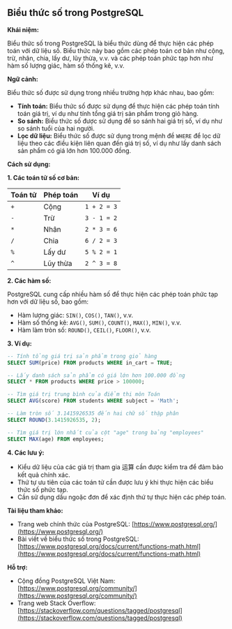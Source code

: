 ## Biểu thức số trong PostgreSQL

**Khái niệm:**

Biểu thức số trong PostgreSQL là biểu thức dùng để thực hiện các phép toán với dữ liệu số. Biểu thức này bao gồm các phép toán cơ bản như cộng, trừ, nhân, chia, lấy dư, lũy thừa, v.v. và các phép toán phức tạp hơn như hàm số lượng giác, hàm số thống kê, v.v.

**Ngữ cảnh:**

Biểu thức số được sử dụng trong nhiều trường hợp khác nhau, bao gồm:

- **Tính toán:** Biểu thức số được sử dụng để thực hiện các phép toán tính toán giá trị, ví dụ như tính tổng giá trị sản phẩm trong giỏ hàng.
- **So sánh:** Biểu thức số được sử dụng để so sánh hai giá trị số, ví dụ như so sánh tuổi của hai người.
- **Lọc dữ liệu:** Biểu thức số được sử dụng trong mệnh đề `WHERE` để lọc dữ liệu theo các điều kiện liên quan đến giá trị số, ví dụ như lấy danh sách sản phẩm có giá lớn hơn 100.000 đồng.

**Cách sử dụng:**

**1. Các toán tử số cơ bản:**

| Toán tử | Phép toán | Ví dụ       |
| ------- | --------- | ----------- |
| `+`     | Cộng      | `1 + 2 = 3` |
| `-`     | Trừ       | `3 - 1 = 2` |
| `*`     | Nhân      | `2 * 3 = 6` |
| `/`     | Chia      | `6 / 2 = 3` |
| `%`     | Lấy dư    | `5 % 2 = 1` |
| `^`     | Lũy thừa  | `2 ^ 3 = 8` |

**2. Các hàm số:**

PostgreSQL cung cấp nhiều hàm số để thực hiện các phép toán phức tạp hơn với dữ liệu số, bao gồm:

- Hàm lượng giác: `SIN()`, `COS()`, `TAN()`, v.v.
- Hàm số thống kê: `AVG()`, `SUM()`, `COUNT()`, `MAX()`, `MIN()`, v.v.
- Hàm làm tròn số: `ROUND()`, `CEIL()`, `FLOOR()`, v.v.

**3. Ví dụ:**

```sql
-- Tính tổng giá trị sản phẩm trong giỏ hàng
SELECT SUM(price) FROM products WHERE in_cart = TRUE;

-- Lấy danh sách sản phẩm có giá lớn hơn 100.000 đồng
SELECT * FROM products WHERE price > 100000;

-- Tìm giá trị trung bình của điểm thi môn Toán
SELECT AVG(score) FROM students WHERE subject = 'Math';

-- Làm tròn số 3.1415926535 đến hai chữ số thập phân
SELECT ROUND(3.1415926535, 2);

-- Tìm giá trị lớn nhất của cột "age" trong bảng "employees"
SELECT MAX(age) FROM employees;
```

**4. Các lưu ý:**

- Kiểu dữ liệu của các giá trị tham gia 运算 cần được kiểm tra để đảm bảo kết quả chính xác.
- Thứ tự ưu tiên của các toán tử cần được lưu ý khi thực hiện các biểu thức số phức tạp.
- Cần sử dụng dấu ngoặc đơn để xác định thứ tự thực hiện các phép toán.

**Tài liệu tham khảo:**

- Trang web chính thức của PostgreSQL: [https://www.postgresql.org/](https://www.postgresql.org/)
- Bài viết về biểu thức số trong PostgreSQL: [https://www.postgresql.org/docs/current/functions-math.html](https://www.postgresql.org/docs/current/functions-math.html)

**Hỗ trợ:**

- Cộng đồng PostgreSQL Việt Nam: [https://www.postgresql.org/community/](https://www.postgresql.org/community/)
- Trang web Stack Overflow: [https://stackoverflow.com/questions/tagged/postgresql](https://stackoverflow.com/questions/tagged/postgresql)
